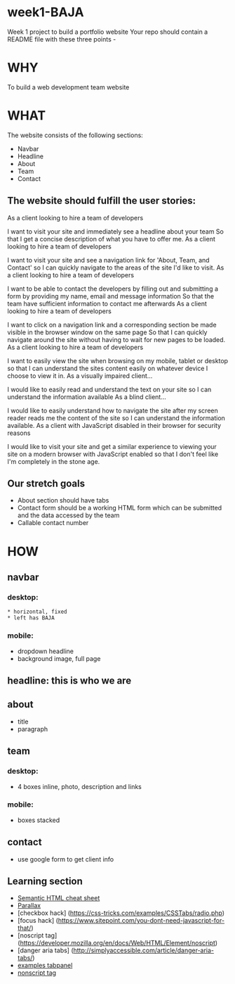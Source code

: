 # week1-BAJA
Week 1 project to build a portfolio website
Your repo should contain a README file with these three points -

# WHY
To build a web development team website

# WHAT

The website consists of the following sections:

* Navbar
* Headline
* About
* Team
* Contact

## The website should fulfill the user stories:

As a client looking to hire a team of developers

I want to visit your site and immediately see a headline about your team
So that I get a concise description of what you have to offer me.
As a client looking to hire a team of developers

I want to visit your site and see a navigation link for 'About, Team, and Contact'
so I can quickly navigate to the areas of the site I'd like to visit.
As a client looking to hire a team of developers

I want to be able to contact the developers by filling out and submitting a form by providing my name, email and message information
So that the team have sufficient information to contact me afterwards
As a client looking to hire a team of developers

I want to click on a navigation link and a corresponding section be made visible in the browser window on the same page
So that I can quickly navigate around the site without having to wait for new pages to be loaded.
As a client looking to hire a team of developers

I want to easily view the site when browsing on my mobile, tablet or desktop
so that I can understand the sites content easily on whatever device I choose to view it in.
As a visually impaired client...

I would like to easily read and understand the text on your site
so I can understand the information available
As a blind client...

I would like to easily understand how to navigate the site after my screen reader reads me the content of the site
so I can understand the information available.
As a client with JavaScript disabled in their browser for security reasons

I would like to visit your site and get a similar experience to viewing your site on a modern browser with JavaScript enabled
so that I don't feel like I'm completely in the stone age.

## Our stretch goals

* About section should have tabs
* Contact form should be a working HTML form which can be submitted and the data accessed by the team
* Callable contact number

# HOW

## navbar
### desktop:
    * horizontal, fixed
    * left has BAJA

### mobile:

* dropdown headline
* background image, full page

## headline: this is who we are

## about
* title
* paragraph

## team

### desktop:
* 4 boxes inline, photo, description and links

### mobile:
* boxes stacked

## contact
* use google form to get client info

## Learning section

* [Semantic HTML cheat sheet](https://learn-the-web.algonquindesign.ca/topics/html-semantics-cheat-sheet/)
* [Parallax](https://www.w3schools.com/howto/howto_css_parallax.asp)
* [checkbox hack] (https://css-tricks.com/examples/CSSTabs/radio.php)
* [focus hack] (https://www.sitepoint.com/you-dont-need-javascript-for-that/)
* [noscript tag] (https://developer.mozilla.org/en/docs/Web/HTML/Element/noscript)
* [danger aria tabs] (http://simplyaccessible.com/article/danger-aria-tabs/)
* [examples tabpanel](http://accessibility.athena-ict.com/aria/examples/tabpanel2.shtml)
* [nonscript tag](https://www.w3schools.com/tags/tag_noscript.asp)
